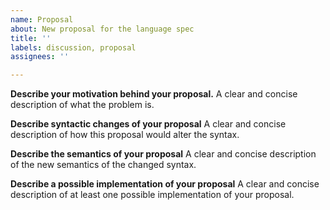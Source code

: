 ```yaml
---
name: Proposal
about: New proposal for the language spec
title: ''
labels: discussion, proposal
assignees: ''

---
```


**Describe your motivation behind your proposal.**
A clear and concise description of what the problem is.

**Describe syntactic changes of your proposal**
A clear and concise description of how this proposal would alter the syntax.

**Describe the semantics of your proposal**
A clear and concise description of the new semantics of the changed syntax.

**Describe a possible implementation of your proposal**
A clear and concise description of at least one possible implementation of your proposal.
